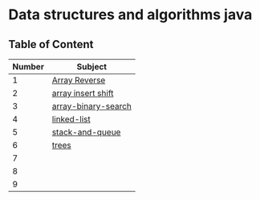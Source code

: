 # Data structures and algorithms java

## Table of Content

| Number | Subject                                                             |
| ------ | ------------------------------------------------------------------- |
| 1      | [Array Reverse](./array-reverse/array-reverse.md)                   |
| 2      | [array insert shift](./array-insert-shift/array-insert-shift.md)    |
| 3      | [array-binary-search](./array-binary-search/array-binary-search.md) |
| 4      | [linked-list](./linked-list/linked-list.md)                         |
| 5      | [stack-and-queue](./stack-and-queue/stack.md)                       |
| 6      |      [trees](./trees/trees.md)                                                                 |
| 7      |                                                                     |
| 8      |                                                                     |
| 9      |                                                                     |
